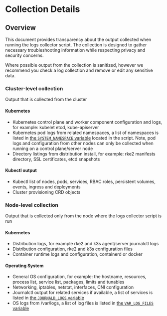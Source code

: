 # Collection Details

## Overview
This document provides transparency about the output collected when running the logs collector script. The collection is designed to gather necessary troubleshooting information while respecting privacy and security concerns.

Where possible output from the collection is sanitized, however we recommend you check a log collection and remove or edit any sensitive data.

### Cluster-level collection

Output that is collected from the cluster

#### Kubernetes
- Kubernetes control plane and worker component configuration and logs, for example: kubelet etcd, kube-apiserver
- Kubernetes pod logs from related namespaces, a list of namespaces is listed in [the `SYSTEM_NAMESPACE` variable](https://github.com/rancherlabs/support-tools/blob/master/collection/rancher/v2.x/logs-collector/rancher2_logs_collector.sh#L6) located in the script. Note, pod logs and configuration from other nodes can only be collected when running on a control plane/server node
- Directory listings from distribution install, for example: rke2 manifests directory, SSL certificates, etcd snapshots

#### Kubectl output
- Kubectl list of nodes, pods, services, RBAC roles, persistent volumes, events, ingress and deployments
- Cluster provisioning CRD objects

### Node-level collection

Output that is collected only from the node where the logs collector script is run

#### Kubernetes
- Distribution logs, for example rke2 and k3s agent/server journalctl logs
- Distribution configuration, rke2 and k3s configuration files
- Container runtime logs and configuration, containerd or docker

#### Operating System
- General OS configuration, for example: the hostname, resources, process list, service list, packages, limits and tunables
- Networking, iptables, netstat, interfaces, CNI configuration
- Journalctl output for related services if available, a list of services is listed in [the `JOURNALD_LOGS` variable](https://github.com/rancherlabs/support-tools/blob/master/collection/rancher/v2.x/logs-collector/rancher2_logs_collector.sh#L12) 
- OS logs from /var/logs, a list of log files is listed in [the `VAR_LOG_FILES` variable](https://github.com/rancherlabs/support-tools/blob/master/collection/rancher/v2.x/logs-collector/rancher2_logs_collector.sh#L15)
